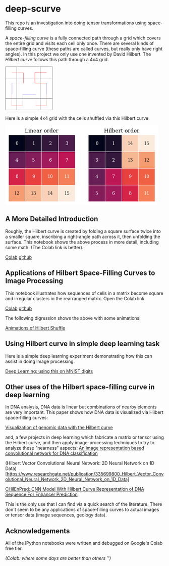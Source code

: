 # deep-scurve
This repo is an investigation into doing tensor transformations using space-filling curves. 

A *space-filling curve* is a fully connected path through a grid which covers the entire grid and visits each cell only once. There are several kinds of space-filling curve (these paths are called curves, but really only have right angles). In this project we only use one invented by David Hilbert. The *Hilbert curve* follows this path through a 4x4 grid. 

<img src="images/hilbert_algorithm.png" width="150" />

Here is a simple 4x4 grid with the cells shuffled via this Hilbert curve.

![4x4 pair](images/hilbert_intro_dual.png)

## A More Detailed Introduction

Roughly, the Hilbert curve is created by folding a square surface twice into a smaller square, inscribing a right-angle path across it, then unfolding the surface. This notebook shows the above process in more detail, including some math. (The Colab link is better).

[Colab](https://colab.research.google.com/github/LanceNorskog/deep-scurve/blob/master/notebooks/Hilbert_Mapping_Introduction.ipynb)
[github](notebooks/Hilbert_Mapping_Introduction.ipynb)

## Applications of Hilbert Space-Filling Curves to Image Processing

This notebook illustrates how sequences of cells in a matrix become square and irregular clusters in the rearranged matrix. Open the Colab link.

[Colab](https://colab.research.google.com/github/LanceNorskog/deep-scurve/blob/master/notebooks/Hilbert_Mapping_in_Image_Processing.ipynb)
[github](notebooks/Hilbert_Mapping_in_Image_Processing.ipynb)

The following digression shows the above with some animations!

[Animations of Hilbert Shuffle](Hilbert_Animation.md)

## Using Hilbert curve in simple deep learning task

Here is a simple deep learning experiment demonstrating how this can assist in doing image processing.

[Deep Learning: using this on MNIST digits](simple_deep_learning.md)

## Other uses of the Hilbert space-filling curve in deep learning

In DNA analysis, DNA data is linear but combinations of nearby elements are very important. This paper shows how DNA data is visualized via Hilbert space-filling curves:

[Visualization of genomic data with the Hilbert curve](https://www.ncbi.nlm.nih.gov/pmc/articles/PMC2677744/)

and, a few projects in deep learning which fabricate a matrix or tensor using the Hilbert curve, and then apply image-processing techniques to try to analyze these "nearness" aspects:
[An image representation based convolutional network for DNA classification](https://openreview.net/pdf?id=HJvvRoe0W)

(Hilbert Vector Convolutional Neural Network: 2D Neural Network on 1D Data)[https://www.researchgate.net/publication/335699800_Hilbert_Vector_Convolutional_Neural_Network_2D_Neural_Network_on_1D_Data]

[CHilEnPred: CNN Model With Hilbert Curve Representation of DNA Sequence For Enhancer Prediction](https://www.researchgate.net/publication/331400697_CHilEnPred_CNN_Model_With_Hilbert_Curve_Representation_of_DNA_Sequence_For_Enhancer_Prediction)

This is the only use that I can find via a quick search of the literature. There don't seem to be any applications of space-filling curves to actual images or tensor data (image sequences, geology data). 

## Acknowledgements
All of the IPython notebooks were written and debugged on Google's Colab free tier.

*(Colab: where some days are better than others ™)*
